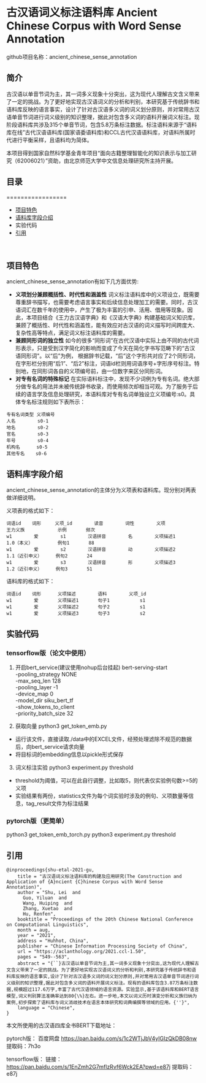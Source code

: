 
# 古汉语词义标注语料库 Ancient Chinese Corpus with Word Sense Annotation
github项目名称：ancient_chinese_sense_annotation

## 简介
古汉语以单音节词为主，其一词多义现象十分突出，这为现代人理解古文含义带来了一定的挑战。为了更好地实现古汉语词义的分析和判别，本研究基于传统辞书和语料库反映的语言事实，设计了针对古汉语多义词的词义划分原则，并对常用古汉语单音节词进行词义级别的知识整理，据此对包含多义词的语料开展词义标注。现阶段语料库共涉及315个单音节词，包含5.8万条标注数据。标注语料来源于“语料库在线”古代汉语语料库(国家语委语料库)和CCL古代汉语语料库，对语料所属时代进行平衡采样，且语料均为简体。

本项目得到国家自然科学基金青年项目“面向古籍整理智能化的知识表示与加工研究（62006021）”资助，由北京师范大学中文信息处理研究所主持开展。
<br>

## 目录
=================
  * [项目特色](#项目特色)
  * [语料库字段介绍](#语料库字段介绍)
  * 实验代码
  * [引用](#引用)


<br/>

## 项目特色
ancient_chinese_sense_annotation有如下几方面优势:
- __义项划分兼顾概括性、时代性和涵盖性__ 词义标注语料库中的义项设立，既需要尊重辞书描写，也需要考虑语言事实和后续信息处理加工的需要。同时，古汉语词汇在数千年的使用中，产生了极为丰富的引申、活用、借用等现象。因此，本项目结合《王力古汉语字典》和《汉语大字典》构建基础词义知识库，兼顾了概括性、时代性和涵盖性，能有效应对古汉语的词义描写时间跨度大、复杂性高等特点，满足词义标注语料库的需要。
- __兼顾同形词的独立性__  如今的很多“同形词”在古代汉语中实际上由不同的古代词形表示，只是受到汉字简化的影响而变成了今天在简化字书写范畴下的“古汉语同形词"。以“后”为例， 根据辞书记载，“后”这个字形共对应了2个同形词，在字形栏分别用“后1”、“后2”标注，词语id栏则用词语序号+字形序号标注。特别地，在同形词各自的义项编号前，由一位数字来区分同形词。
- __对专有名词的特殊标记__ 在实际语料标注中，发现不少词例为专有名词。绝大部分做专名的用法并未被传统辞书收录，而使用频次却相当可观。为了服务于后续的语言学及信息处理研究，本语料库对专有名词单独设立义项编号:s0。具体专名标注规则如下表所示：
```
专有名词类型 义项编号 
人名        s0-1
地名        s0-2 
官名        s0-3 
年号        s0-4
机构名      s0-5 
其他专名    s0-6
```

## 语料库字段介绍
ancient_chinese_sense_annotation的主体分为义项表和语料库。现分别对两表做详细说明。

义项表的格式如下：
```
词语id    词形     义项_id        读音        词性        义项           王力义族            示例       频次
w1        爱        s1        汉语拼音        名        义项描述1        1.0（本义）         例句1       88
w1        爱        s2        汉语拼音        动        义项描述2        1.1（近引申义）     例句2       24   
w1        爱        s3        汉语拼音        形        义项描述3        1.2（近引申义）     例句3       51 
```


语料库的格式如下：
```
词语id    词形      义项描述        语料        义项_id 
w1        爱       义项描述1       句子1           s1  
w1        爱       义项描述2       句子2           s1
w1        爱       义项描述3       句子3           s2
```

## 实验代码

### tensorflow版（论文中使用）
1. 开启bert_service(建议使用nohup后台挂起)
bert-serving-start \
    -pooling_strategy NONE \
    -max_seq_len 128 \
    -pooling_layer -1 \
    -device_map 0 \
    -model_dir siku_bert_tf \
    -show_tokens_to_client \
    -priority_batch_size 32 

2. 获取向量
python3 get_token_emb.py
- 运行该文件，直接读取./data中的EXCEL文件，经预处理滤除不规范的数据后，向bert_service请求向量
- 将目标词的embedding信息以pickle形式保存

3. 词义标注实验
python3 experiment.py threshold
- threshold为阈值，可以在此自行调整，比如取5，则代表仅实验例句数>=5的义项
- 实验结果有两份，statistics文件为每个词实验时涉及的例句、义项数量等信息，tag_result文件为标注结果

### pytorch版（更简单）

python3 get_token_emb_torch.py
python3 experiment.py threshold


## 引用
```
@inproceedings{shu-etal-2021-gu,
    title = "古汉语词义标注语料库的构建及应用研究(The Construction and Application of {A}ncient {C}hinese Corpus with Word Sense Annotation)",
    author = "Shu, Lei  and
      Guo, Yiluan  and
      Wang, Huiping  and
      Zhang, Xuetao  and
      Hu, Renfen",
    booktitle = "Proceedings of the 20th Chinese National Conference on Computational Linguistics",
    month = aug,
    year = "2021",
    address = "Huhhot, China",
    publisher = "Chinese Information Processing Society of China",
    url = "https://aclanthology.org/2021.ccl-1.50",
    pages = "549--563",
    abstract = "{``}古汉语以单音节词为主,其一词多义现象十分突出,这为现代人理解古文含义带来了一定的挑战。为了更好地实现古汉语词义的分析和判别,本研究基于传统辞书和语料库反映的语言事实,设计了针对古汉语多义词的词义划分原则,并对常用古汉语单音节词进行词义级别的知识整理,据此对包含多义词的语料开展词义标注。现有的语料库包含3.87万条标注数据,规模超过117.6万字,丰富了古代汉语领域的语言资源。实验显示,基于该语料库和BERT语言模型,词义判别算法准确率达到80{\%}左右。进一步地,本文以词义历时演变分析和义族归纳为案例,初步探索了语料库与词义消歧技术在语言本体研究和词典编撰等领域的应用。{''}",
    language = "Chinese",
}

```

本文所使用的古汉语四库全书BERT下载地址：

pytorch版：
百度网盘
https://pan.baidu.com/s/1c2WTjJbV4yIGIzQkDB08nw 
提取码：7h3o

tensorflow版：
链接：https://pan.baidu.com/s/1EnZmh2G7mflzRvf6Wck2EA?pwd=e87j 
提取码：e87j

